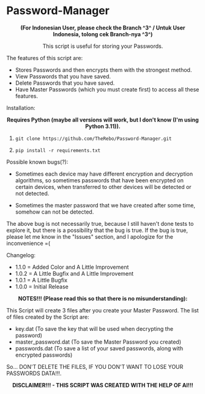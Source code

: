 # Password-Manager
<p align="center"> <b>
(For Indonesian User, please check the Branch ^3^ / Untuk User Indonesia, tolong cek Branch-nya ^3^)
</b></p>
<p align="center">
This script is useful for storing your Passwords.
</p>

The features of this script are:

- Stores Passwords and then encrypts them with the strongest method.
- View Passwords that you have saved.
- Delete Passwords that you have saved.
- Have Master Passwords (which you must create first) to access all these features.


Installation:
<p align="center"> <b>
Requires Python (maybe all versions will work, but I don't know (I'm using Python 3.11)).
</b></p>

1. ```
   git clone https://github.com/TheRebo/Password-Manager.git
   ```
2. ```
   pip install -r requirements.txt
   ```


Possible known bugs(?):

- Sometimes each device may have different encryption and decryption algorithms, so sometimes passwords that have been encrypted on certain devices, when transferred to other devices will be detected or not detected.

- Sometimes the master password that we have created after some time, somehow can not be detected.

The above bug is not necessarily true, because I still haven't done tests to explore it, but there is a possibility that the bug is true. If the bug is true, please let me know in the "Issues" section, and I apologize for the inconvenience =(


Changelog:

- 1.1.0 = Added Color and A Little Improvement
- 1.0.2 = A Little Bugfix and A Little Improvement
- 1.0.1 = A Little Bugfix
- 1.0.0 = Initial Release

<p align="center"><b>
NOTES!!! (Please read this so that there is no misunderstanding):
</b></p>
This Script will create 3 files after you create your Master Password.
The list of files created by the Script are:

- key.dat (To save the key that will be used when decrypting the password)
- master_password.dat (To save the Master Password you created)
- passwords.dat (To save a list of your saved passwords, along with encrypted passwords)

So... DON'T DELETE THE FILES, IF YOU DON'T WANT TO LOSE YOUR PASSWORDS DATA!!!.
<p align="center"><b>
DISCLAIMER!!! - THIS SCRIPT WAS CREATED WITH THE HELP OF AI!!!
</b></p>

